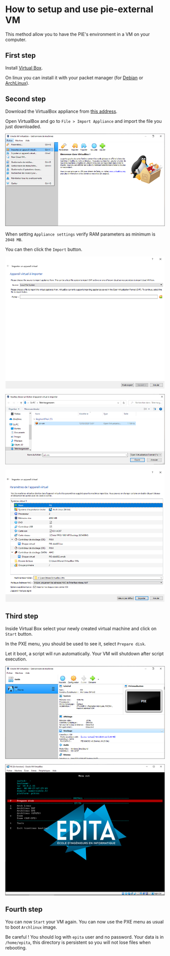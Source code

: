 # How to setup and use pie-external VM

This method allow you to have the PIE's environment in a VM on your computer.

## First step

Install [Virtual Box](https://www.virtualbox.org/).

On linux you can install it with your packet manager (for [Debian](https://wiki.debian.org/VirtualBox) or [ArchLinux](https://wiki.archlinux.org/index.php/VirtualBox)).

## Second step

Download the VirtualBox appliance from [this address](https://static.cri.epita.fr/cri-vm.ova).

Open VirtualBox and go to `File > Import Appliance` and import the file you just downloaded.

![appliance](assets/vm_external_1.PNG)

When setting `Appliance settings` verify RAM parameters as minimum is `2048 MB`.

You can then click the `Import` button.

![import](assets/vm_external_2.PNG)

![folder](assets/vm_external_3.PNG)

![settings](assets/vm_external_4.PNG)

## Third step

Inside Virtual Box select your newly created virtual machine and click on `Start` button.

In the PXE menu, you should be used to see it, select `Prepare disk`.

Let it boot, a script will run automatically. Your VM will shutdown after script execution.

![select](assets/vm_external_5.PNG)

![menu](assets/vm_external_6.PNG)

## Fourth step

You can now `Start` your VM again. You can now use the PXE menu as usual to boot `Archlinux` image.

Be careful ! You should log with `epita` user and no password. Your data is in `/home/epita`, this directory is persistent so you will not lose files when rebooting.
